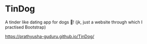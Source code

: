 # TinDog
A tinder like dating app for dogs 🐶! (jk, just a website through which I practised Bootstrap)


https://prathyusha-guduru.github.io/TinDog/

